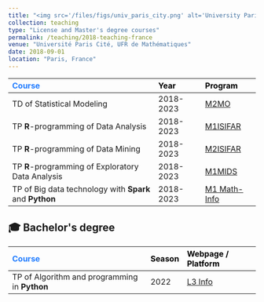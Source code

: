 ```yaml
---
title: "<img src='/files/figs/univ_paris_city.png' alt='University Paris Cité' style='height: 2em; vertical-align: middle;'> UFR de Mathématiques - Université Paris Cité"
collection: teaching
type: "License and Master's degree courses"
permalink: /teaching/2018-teaching-france
venue: "Université Paris Cité, UFR de Mathématiques"
date: 2018-09-01
location: "Paris, France"
---
```



| <span style="color: #217CFF;">Course</span> | <span style="color: black;">Year</span> | <span style="color: black;">Program</span> |
|:--------------------------------------------|:----------------------------------------|:-------------------------------------------|
| TD of Statistical Modeling | 2018-2023 | [M2MO](https://masterfinance.math.univ-paris-diderot.fr/) |
| TP **R**-programming of Data Analysis | 2018-2023 | [M1ISIFAR](https://master.math.u-paris.fr/annee/m1-isifar/) |
| TP **R**-programming of Data Mining | 2018-2023 | [M2ISIFAR](https://master.math.u-paris.fr/annee/m2-isifar/) |
| TP **R**-programming of Exploratory Data Analysis | 2018-2023 | [M1MIDS](https://master.math.u-paris.fr/annee/m1-mi/) |
| TP of Big data technology with **Spark** and **Python** | 2018-2023 | [M1 Math-Info](https://master.math.u-paris.fr/modules/m1mi-big-data/) |

## 🎓 Bachelor's degree


| <span style="color: #217CFF;">Course</span> | <span style="color: black;">Season</span> | <span style="color: black;">Webpage / Platform</span> |
|:--------------------------------------------|:------------------------------------------|:------------------------------------------------------|
| TP of Algorithm and programming in **Python** | 2022 | [L3 Info](https://odf.u-paris.fr/fr/offre-de-formation/licence-XA/sciences-technologies-sante-STS/informatique-K2VO937D/licence-informatique-parcours-informatique-generale-JRKM8J1B.html) |


<!--

## 🎓 Master's degree (2018 - 2023)

- [M2MO](https://masterfinance.math.univ-paris-diderot.fr/) : TD of **Statistical Modeling**.

- [M1ISIFAR](https://master.math.u-paris.fr/annee/m1-isifar/) : TP **R**-programming of **Data Analysis**.

- [M2ISIFAR](https://master.math.u-paris.fr/annee/m2-isifar/) : TP **R**-programming of **Data Mining**.

- [M1MIDS](https://master.math.u-paris.fr/annee/m1-mi/) : TP **R**-programming of **Exploratory Data Analysis**.

- [M1 Math-Info](https://master.math.u-paris.fr/modules/m1mi-big-data/) : TP of **Big data technology** with **Spark** and **Python**.

## 🎓 License (2022)

- [L3 Info](https://odf.u-paris.fr/fr/offre-de-formation/licence-XA/sciences-technologies-sante-STS/informatique-K2VO937D/licence-informatique-parcours-informatique-generale-JRKM8J1B.html) : TP of **Algorithm and programming** in **Python**.


Courses (Khmer)
===========

- [Introduction to Machine Learning](https://hassothea.github.io/MLcourses/index.html)

- [FPB - Machine Learning Course](https://hassothea.github.io/FPB_ML_course/index.html)

-->










